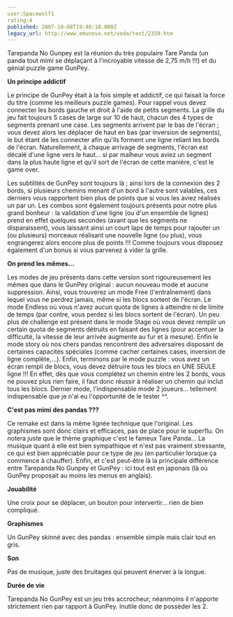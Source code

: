 ```yaml
---
user:Spacewolf1
rating:4
published: 2007-10-08T19:40:18.000Z
legacy_url: http://www.emunova.net/veda/test/2339.htm
---
```

Tarepanda No Gunpey est la réunion du très populaire Tare Panda (un panda tout mimi se déplaçant à l'incroyable vitesse de 2,75 m/h !!!) et du génial puzzle game GunPey.  

  

**Un principe addictif**  

Le principe de GunPey était à la fois simple et addictif, ce qui faisait la force du titre (comme les meilleurs puzzle games). Pour rappel vous devez connecter les bords gauche et droit à l'aide de petits segments. La grille du jeu fait toujours 5 cases de large sur 10 de haut, chacun des 4 types de segments prenant une case. Les segments arrivent par le bas de l'écran ; vous devez alors les déplacer de haut en bas (par inversion de segments), le but étant de les connecter afin qu'ils forment une ligne reliant les bords de l'écran. Naturellement, à chaque arrivage de segments, l'écran est décalé d'une ligne vers le haut... si par malheur vous aviez un segment dans la plus haute ligne et qu'il sort de l'écran de cette manière, c'est le game over.  

Les subtilités de GunPey sont toujours là ; ainsi lors de la connexion des 2 bords, si plusieurs chemins menant d'un bord à l'autre sont valables, ces derniers vous rapportent bien plus de points que si vous les aviez réalisés un par un. Les combos sont également toujours présents pour notre plus grand bonheur : la validation d'une ligne (ou d'un ensemble de lignes) prend en effet quelques secondes (avant que les segments ne disparaissent), vous laissant ainsi un court laps de temps pour rajouter un (ou plusieurs) morceaux réalisant une nouvelle ligne (ou plus), vous engrangerez alors encore plus de points !!! Comme toujours vous disposez également d'un bonus si vous parvenez à vider la grille.  

  

**On prend les mêmes...**  

Les modes de jeu présents dans cette version sont rigoureusement les mêmes que dans le GunPey original : aucun nouveau mode et aucune suppression. Ainsi, vous trouverez un mode Free (l'entraînement) dans lequel vous ne perdrez jamais, même si les blocs sortent de l'écran. Le mode Endless où vous n'avez aucun quota de lignes à atteindre ni de limite de temps (par contre, vous perdez si les blocs sortent de l'écran). Un peu plus de challenge est présent dans le mode Stage où vous devez remplir un certain quota de segments détruits en faisant des lignes (pour accentuer la difficulté, la vitesse de leur arrivée augmente au fur et à mesure). Enfin le mode story où nos chers pandas rencontrent des adversaires disposant de certaines capacités spéciales (comme cacher certaines cases, inversion de ligne complète,...). Enfin, terminons par le mode puzzle : vous avez un écran rempli de blocs, vous devez détruire tous les blocs en UNE SEULE ligne !!! En effet, dès que vous complétez un chemin entre les 2 bords, vous ne pouvez plus rien faire, il faut donc réussir à réaliser un chemin qui inclut tous les blocs. Dernier mode, l'indispensable mode 2 joueurs... tellement indispensable que je n'ai eu l'opportunité de le tester ^^.  

  

**C'est pas mimi des pandas ???**  

Ce remake est dans la même lignée technique que l'original. Les graphismes sont donc clairs et efficaces, pas de place pour le superflu. On notera juste que le thème graphique c'est le fameux Tare Panda... La musique quant à elle est bien sympathique et n'est pas vraiment stressante, ce qui est bien appréciable pour ce type de jeu (en particulier lorsque ça commence à chauffer). Enfin, et c'est peut-être là la principale différence entre Tarepanda No Gunpey et GunPey : ici tout est en japonais (là où GunPey proposait au moins les menus en anglais).  

  

  

**Jouabilité**  

Une croix pour se déplacer, un bouton pour intervertir... rien de bien compliqué.  

**Graphismes**  

Un GunPey skinné avec des pandas : ensemble simple mais clair tout en gris.  

**Son**  

Pas de musique, juste des bruitages qui peuvent énerver à la longue.  

**Durée de vie**  

Tarepanda No GunPey est un jeu très accrocheur, néanmoins il n'apporte strictement rien par rapport à GunPey. Inutile donc de posséder les 2\.